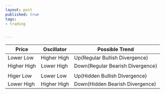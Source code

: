 ```yaml
---
layout: post
published: true
tags:
- trading


---
```


| Price       | Oscillator  | Possible Trend                   |
| ----------- | ----------- | -------------------------------- |
| Lower Low   | Higher High | Up(Regular Bullish Divergence)   |
| Higher High | Lower High  | Down(Regular Bearish Divergence) |
|             |             |                                  |
| Higer Low   | Lower Low   | Up(Hidden Bullish Divergence)    |
| Lower High  | Higher High | Down(Hidden Bearish Divergence)  |

